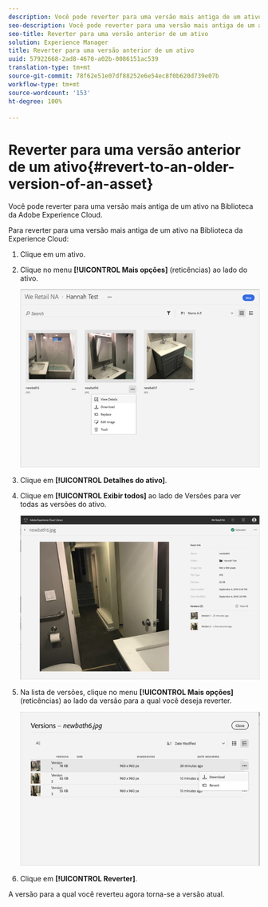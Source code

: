 ```yaml
---
description: Você pode reverter para uma versão mais antiga de um ativo na Biblioteca da Adobe Experience Cloud.
seo-description: Você pode reverter para uma versão mais antiga de um ativo na Biblioteca da Adobe Experience Cloud.
seo-title: Reverter para uma versão anterior de um ativo
solution: Experience Manager
title: Reverter para uma versão anterior de um ativo
uuid: 57922668-2ad8-4670-a02b-0086151ac539
translation-type: tm+mt
source-git-commit: 78f62e51e07df88252e6e54ec8f0b620d739e07b
workflow-type: tm+mt
source-wordcount: '153'
ht-degree: 100%

---
```



# Reverter para uma versão anterior de um ativo{#revert-to-an-older-version-of-an-asset}

Você pode reverter para uma versão mais antiga de um ativo na Biblioteca da Adobe Experience Cloud.

Para reverter para uma versão mais antiga de um ativo na Biblioteca da Experience Cloud:

1. Clique em um ativo.
1. Clique no menu **[!UICONTROL Mais opções]** (reticências) ao lado do ativo.

   ![](assets/library_asset_options.png)

1. Clique em **[!UICONTROL Detalhes do ativo]**.
1. Clique em **[!UICONTROL Exibir todos]** ao lado de Versões para ver todas as versões do ativo.

   ![](assets/library_details_versions.png)

1. Na lista de versões, clique no menu **[!UICONTROL Mais opções]** (reticências) ao lado da versão para a qual você deseja reverter.

   ![](assets/library_versions_download_revert.png)

1. Clique em **[!UICONTROL Reverter]**.

A versão para a qual você reverteu agora torna-se a versão atual.
